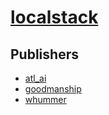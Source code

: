 # [localstack](https://pypi.org/project/localstack)



## Publishers
- [atl_ai](https://pypi.org/user/atl_ai)
- [goodmanship](https://pypi.org/user/goodmanship)
- [whummer](https://pypi.org/user/whummer)

